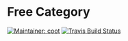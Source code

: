 # Free Category
[![Maintainer: coot](https://img.shields.io/badge/maintainer-coot-lightgrey.svg)](http://github.com/coot)
[![Travis Build Status](https://travis-ci.org/coot/free-category.svg?branch=master)](https://travis-ci.org/coot/free-category)

